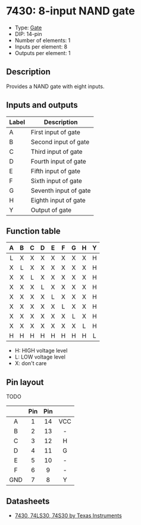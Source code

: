 # 7430: 8-input NAND gate

- Type: [Gate](gates.md)
- DIP: 14-pin
- Number of elements: 1
- Inputs per element: 8
- Outputs per element: 1

## Description

Provides a NAND gate with eight inputs.

## Inputs and outputs

| Label | Description            |
| ----- | ---------------------- |
| A     | First input of gate    |
| B     | Second input of gate   |
| C     | Third input of gate    |
| D     | Fourth input of gate   |
| E     | Fifth  input of gate   |
| F     | Sixth  input of gate   |
| G     | Seventh input of gate  |
| H     | Eighth input of gate   |
| Y     | Output of gate         |

## Function table

| A   | B   | C   | D   | E   | F   | G   | H   | Y   |
|:---:|:---:|:---:|:---:|:---:|:---:|:---:|:---:|:---:|
| L   | X   | X   | X   | X   | X   | X   | X   | H   |
| X   | L   | X   | X   | X   | X   | X   | X   | H   |
| X   | X   | L   | X   | X   | X   | X   | X   | H   |
| X   | X   | X   | L   | X   | X   | X   | X   | H   |
| X   | X   | X   | X   | L   | X   | X   | X   | H   |
| X   | X   | X   | X   | X   | L   | X   | X   | H   |
| X   | X   | X   | X   | X   | X   | L   | X   | H   |
| X   | X   | X   | X   | X   | X   | X   | L   | H   |
| H   | H   | H   | H   | H   | H   | H   | H   | L   |

- H: HIGH voltage level
- L: LOW voltage level
- X: don't care

## Pin layout

TODO

|     | Pin | Pin |     |
|:---:|:---:|:---:|:---:|
| A   |   1 |  14 | VCC |
| B   |   2 |  13 | -   |
| C   |   3 |  12 | H   |
| D   |   4 |  11 | G   |
| E   |   5 |  10 | -   |
| F   |   6 |   9 | -   |
| GND |   7 |   8 | Y   |

## Datasheets

- [7430, 74LS30, 74S30 by Texas Instruments](http://www.ti.com.cn/cn/lit/ds/symlink/sn7430.pdf)

